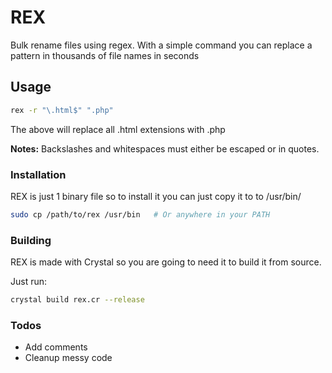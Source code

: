 # REX

Bulk rename files using regex.
With a simple command you can replace a pattern in thousands of file names in seconds

## Usage

 ```sh
rex -r "\.html$" ".php"
```

The above will replace all .html extensions with .php

**Notes:**
Backslashes and whitespaces must either be escaped or in quotes.

### Installation

REX is just 1 binary file so to install it you can just copy it to to /usr/bin/

 ```sh
sudo cp /path/to/rex /usr/bin   # Or anywhere in your PATH
```

### Building

REX is made with Crystal so you are going to need it to build it from source.

Just run:

 ```sh
crystal build rex.cr --release
```


### Todos

 - Add comments
 - Cleanup messy code
